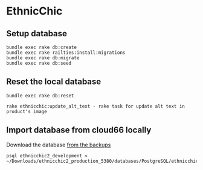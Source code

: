 # EthnicChic


## Setup database

```
bundle exec rake db:create
bundle exec rake railties:install:migrations
bundle exec rake db:migrate
bundle exec rake db:seed
```

## Reset the local database

```
bundle exec rake db:reset
```

```
rake ethnicchic:update_alt_text - rake task for update alt text in product's image
```
## Import database from cloud66 locally

Download the database [from the backups](https://app.cloud66.com/stacks/20783/managed_backups/1389)

```shell
psql ethnicchic2_development < ~/Downloads/ethnicchic2_production_5380/databases/PostgreSQL/ethnicchic2_production.sql
```
